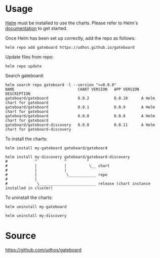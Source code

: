 # Usage

[Helm](https://helm.sh) must be installed to use the charts.  Please refer to
Helm's [documentation](https://helm.sh/docs) to get started.

Once Helm has been set up correctly, add the repo as follows:

    helm repo add gateboard https://udhos.github.io/gateboard

Update files from repo:

    helm repo update

Search gateboard:

    helm search repo gateboard -l --version ">=0.0.0"
    NAME                         	CHART VERSION	APP VERSION	DESCRIPTION
    gateboard/gateboard          	0.0.2        	0.0.10     	A Helm chart for gateboard
    gateboard/gateboard          	0.0.1        	0.0.9      	A Helm chart for gateboard
    gateboard/gateboard          	0.0.0        	0.0.8      	A Helm chart for gateboard
    gateboard/gateboard-discovery	0.0.0        	0.0.11     	A Helm chart for gateboard-discovery

To install the charts:

    helm install my-gateboard gateboard/gateboard

    helm install my-discovery gateboard/gateboard-discovery
    #            ^            ^         ^
    #            |            |          \__ chart
    #            |            |
    #            |             \____________ repo
    #            |
    #             \_________________________ release (chart instance installed in cluster)

To uninstall the charts:

    helm uninstall my-gateboard

    helm uninstall my-discovery

# Source

<https://github.com/udhos/gateboard>
